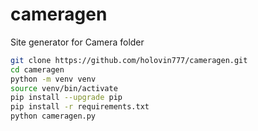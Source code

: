# cameragen
Site generator for Camera folder
```bash
git clone https://github.com/holovin777/cameragen.git
cd cameragen
python -m venv venv
source venv/bin/activate
pip install --upgrade pip
pip install -r requirements.txt
python cameragen.py
```

